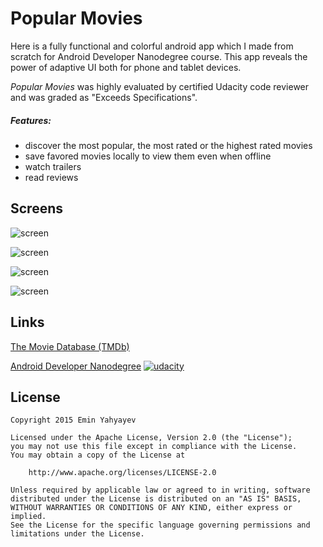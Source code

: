# Popular Movies

Here is a fully functional and colorful android app which I made from scratch for Android Developer Nanodegree course.
This app reveals the power of adaptive UI both for phone and tablet devices.

*Popular Movies* was highly evaluated by certified Udacity code reviewer and was graded as "Exceeds Specifications".

##### Features:
* discover the most popular, the most rated or the highest rated movies
* save favored movies locally to view them even when offline
* watch trailers
* read reviews

Screens
--------

![screen](../master/art/phone-movies.png)

![screen](../master/art/phone-details.png)

![screen](../master/art/tablet-port.png)

![screen](../master/art/tablet-land.png)

Links
-------

[The Movie Database (TMDb)](https://www.themoviedb.org/)

[Android Developer Nanodegree][2]
[![udacity][1]][2]

[1]: ../master/art/nanodegree-logo.png
[2]: https://www.udacity.com/course/android-developer-nanodegree--nd801

License
-------

    Copyright 2015 Emin Yahyayev

    Licensed under the Apache License, Version 2.0 (the "License");
    you may not use this file except in compliance with the License.
    You may obtain a copy of the License at

        http://www.apache.org/licenses/LICENSE-2.0

    Unless required by applicable law or agreed to in writing, software
    distributed under the License is distributed on an "AS IS" BASIS,
    WITHOUT WARRANTIES OR CONDITIONS OF ANY KIND, either express or implied.
    See the License for the specific language governing permissions and
    limitations under the License.
